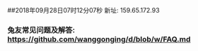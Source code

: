 ##2018年09月28日07时12分07秒 新址: 159.65.172.93
### 兔友常见问题及解答: https://github.com/wanggonging/d/blob/w/FAQ.md
